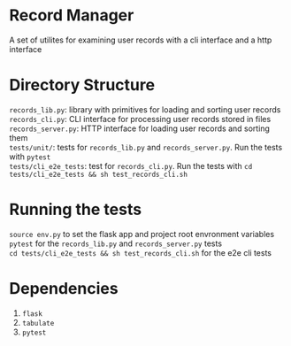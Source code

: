 # Record Manager
A set of utilites for examining user records with a cli interface and a http interface

# Directory Structure
`records_lib.py`: library with primitives for loading and sorting user records  
`records_cli.py`: CLI interface for processing user records stored in files  
`records_server.py`: HTTP interface for loading user records and sorting them  
`tests/unit/`: tests for `records_lib.py` and `records_server.py`. Run the tests with `pytest`  
`tests/cli_e2e_tests`: test for `records_cli.py`. Run the tests with `cd tests/cli_e2e_tests && sh test_records_cli.sh`  

# Running the tests
`source env.py` to set the flask app and project root envronment variables  
`pytest` for the `records_lib.py` and `records_server.py` tests  
`cd tests/cli_e2e_tests && sh test_records_cli.sh` for the e2e cli tests  

# Dependencies
1. `flask`
2. `tabulate`
3. `pytest`
